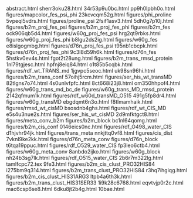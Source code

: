 abstract.html
sherr3oku28.html
34r53p9u0bc.html
pp9h0lpbh0o.html
figures/mapcolor_fes_psi_phi
23kcvcqm52g.html
figures/phi_proline
5vpeql5vdrs.html
figures/proline_psi
2fsif1asv3.html
5dh0g7p10j.html
figures/b2m_proj_fes_psi
figures/b2m_proj_fes_phi
figures/b2m_fes
ock906qb5d4.html
figures/w60g_proj_fes_psi
hrg2qt9rbks.html
figures/w60g_proj_fes_phi
b8lgu2ds2ig.html
figures/w60g_fes
e8islgogmbg.html
figures/d76n_proj_fes_psi
t95nb1cbcpk.html
figures/d76n_proj_fes_phi
9c3l8d59h6k.html
figures/d76n_fes
5hstkv0ev4s.html
fgot2t28ung.html
figures/b2m_trans_rmsd_protein
1nl79tgjesc.html
hpfnj8eiq84.html
o1t85b5cqbk.html
figures/rdf_wt_TRANS_md
1jgvpc5seoc.html
uk98sn96hi.html
figures/b2m_trans_conf
57oihj5rcm.html
figures/ser_his_wt_transMD
82tlgns7o74.html
4s0unlvfpfc.html
8ct668i23j8.html
om350hhpof4.html
figures/w60g_trans_md_bc_de
figures/w60g_trans_MD_rmsd_protein
2142qfmum1k.html
figures/rdf_w60d_transMD_O515
491g5fp8dr4.html
figures/w60g_transMD
ebgdqmt6n3o.html
f8tlmamhaik.html
figures/rmsd_wt_cisMD
bsosdnb4ghs.html
figures/rdf_wt_CIS_MD
e5s4u3nue2s.html
figures/ser_his_wt_cisMD
2d9mfktgct8.html
figures/meta_conv_b2m
figures/b2m_block
bc1nl64qomg.html
figures/b2m_cis_conf
0146eics0nc.html
figures/rdf_O498_water_CIS
d1hjvhr94jk.html
figures/trans_meta
nnkjttq0vf8.html
figures/cis_dist
7vknl9ke2kk.html
figures/d76n_meta_conv
figures/d76n_block
t6tqa19ppuc.html
figures/rdf_O529_water_CIS
fp3leo6ctb4.html
figures/w60g_meta_conv
8anbdo2ijko.html
figures/w60g_block
nh24b3sg7lk.html
figures/rdf_O515_water_CIS
2b6r7m322lg.html
tamlfcpc72.tex
9fe3.html
figures/b2m_cis_clust_PRO32HIS84
i275bm9q314.html
figures/b2m_trans_clust_PRO32HIS84
r3hq7ihgiqg.html
figures/b2m_cis_clust_HIS31ARG3
ltpb4a6th3k.html
figures/b2m_trans_clust_HIS31SER33
1i9k28c6768.html
eqvtvjp0r2c.html
mac6csp6se8.html
6dku8jt2b4g.html
10bae.html